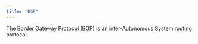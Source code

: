 ```yaml
---
title: "BGP"
---
```


The [Border Gateway Protocol](https://tools.ietf.org/html/rfc4271) (BGP) is an inter-Autonomous System routing protocol.
